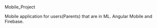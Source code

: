 Mobile_Project

Mobile application for users(Parents) that are in ML.
Angular Mobile and Firebase.

